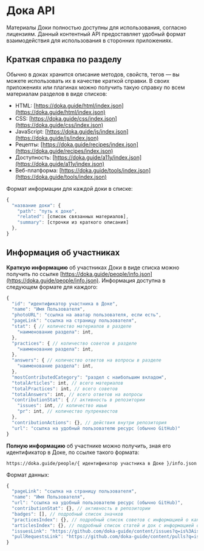 # Дока API

Материалы Доки полностью доступны для использования, согласно лицензиям. Данный контентный API предоставляет удобный формат взаимодействия для использования в сторонних приложениях.

## Краткая справка по разделу

Обычно в доках хранится описание методов, свойств, тегов — вы можете использовать их в качестве краткой справки. В своих приложениях или плагинах можно получить такую справку по всем материалам разделов в виде списков:

- HTML: [https://doka.guide/html/index.json](https://doka.guide/html/index.json)
- CSS: [https://doka.guide/css/index.json](https://doka.guide/css/index.json)
- JavaScript: [https://doka.guide/js/index.json](https://doka.guide/js/index.json)
- Рецепты: [https://doka.guide/recipes/index.json](https://doka.guide/recipes/index.json)
- Доступность: [https://doka.guide/a11y/index.json](https://doka.guide/a11y/index.json)
- Веб-платформа: [https://doka.guide/tools/index.json](https://doka.guide/tools/index.json)

Формат информации для каждой доки в списке:

```js
{
  "название доки": {
    "path": "путь к доке",
    "related": [список связанных материалов],
    "summary": [строчки из краткого описания]
  },
}
```

## Информация об участниках

**Краткую информацию** об участниках Доки в виде списка можно получить по ссылке [https://doka.guide/people/info.json](https://doka.guide/people/info.json). Информация доступна в следующем формате для каждого:

```js
{
  "id": "идентификатор участника в Доке",
  "name": "Имя Пользователя",
  "photoURL": "ссылка на аватар пользователя, если есть",
  "pageLink": "ссылка на страницу пользователя",
  "stat": { // количество материалов в разделе
    "наименование раздела": int,
  },
  "practices": { // количество советов в разделе
    "наименование раздела": int,
  },
  "answers": { // количество ответов на вопросы в разделе
    "наименование раздела": int,
  },
  "mostContributedCategory": "раздел с наибольшим вкладом",
  "totalArticles": int, // всего материалов
  "totalPractices": int, // всего советов
  "totalAnswers": int, // всего ответов на вопросы
  "contributionStat": { // активность в репозитории
    "issues": int, // количество ишью
    "pr": int, // количество пулреквестов
  },
  "contributionActions": {}, // действия внутри репозитория
  "url": "ссылка на удобный пользователю ресурс (обычно GitHub)"
}
```

**Полную информацию** об участнике можно получить, зная его идентификатор в Доке, по ссылке такого формата:

```
https://doka.guide/people/{ идентификатор участника в Доке }/info.json
```

Формат данных:

```js
{
  "pageLink": "ссылка на страницу пользователя",
  "name": "Имя Пользователя",
  "url": "ссылка на удобный пользователю ресурс (обычно GitHub)",
  "contributionStat": {}, // активность в репозитории
  "badges": [], // подробный список значков
  "practicesIndex": {}, // подробный список советов с информацией о каждом
  "articlesIndex": {}, // подробный список статей и док с информацией о каждой
  "issuesLink": "https://github.com/doka-guide/content/issues?q=is%3Aissue+author%3Atachisis",
  "pullRequestsLink": "https://github.com/doka-guide/content/pulls?q=is%3Apr+author%3Atachisis"
}
```
